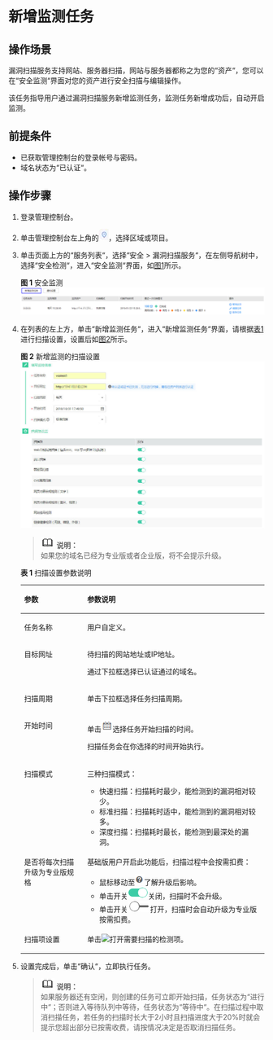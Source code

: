 # 新增监测任务<a name="ZH-CN_TOPIC_0118746213"></a>

## 操作场景<a name="section16327134614463"></a>

漏洞扫描服务支持网站、服务器扫描，网站与服务器都称之为您的“资产“，您可以在“安全监测“界面对您的资产进行安全扫描与编辑操作。

该任务指导用户通过漏洞扫描服务新增监测任务，监测任务新增成功后，自动开启监测。

## 前提条件<a name="section98086323216"></a>

-   已获取管理控制台的登录帐号与密码。
-   域名状态为“已认证“。

## 操作步骤<a name="section92527214249"></a>

1.  登录管理控制台。
2.  单击管理控制台左上角的![](figures/项目.jpg)，选择区域或项目。
3.  单击页面上方的“服务列表“，选择“安全  \>  漏洞扫描服务“，在左侧导航树中，选择“安全检测“，进入“安全监测“界面，如[图1](#fig8716958152919)所示。

    **图 1**  安全监测<a name="fig8716958152919"></a>  
    ![](figures/安全监测.png "安全监测")

4.  在列表的左上方，单击“新增监测任务“，进入“新增监测任务“界面，请根据[表1](#table13105205413919)进行扫描设置，设置后如[图2](#fig5927172481519)所示。

    **图 2**  新增监测的扫描设置<a name="fig5927172481519"></a>  
    ![](figures/新增监测的扫描设置.jpg "新增监测的扫描设置")

    >![](public_sys-resources/icon-note.gif) **说明：**   
    >如果您的域名已经为专业版或者企业版，将不会提示升级。  

    **表 1**  扫描设置参数说明

    <a name="table13105205413919"></a>
    <table><thead align="left"><tr id="row1610517541494"><th class="cellrowborder" valign="top" width="25.840000000000003%" id="mcps1.2.3.1.1"><p id="p7105254094"><a name="p7105254094"></a><a name="p7105254094"></a>参数</p>
    </th>
    <th class="cellrowborder" valign="top" width="74.16%" id="mcps1.2.3.1.2"><p id="p210511545911"><a name="p210511545911"></a><a name="p210511545911"></a>参数说明</p>
    </th>
    </tr>
    </thead>
    <tbody><tr id="row51054541898"><td class="cellrowborder" valign="top" width="25.840000000000003%" headers="mcps1.2.3.1.1 "><p id="p6105155411917"><a name="p6105155411917"></a><a name="p6105155411917"></a>任务名称</p>
    </td>
    <td class="cellrowborder" valign="top" width="74.16%" headers="mcps1.2.3.1.2 "><p id="p51051854094"><a name="p51051854094"></a><a name="p51051854094"></a>用户自定义。</p>
    </td>
    </tr>
    <tr id="row1110517542911"><td class="cellrowborder" valign="top" width="25.840000000000003%" headers="mcps1.2.3.1.1 "><p id="p18105195417914"><a name="p18105195417914"></a><a name="p18105195417914"></a>目标网址</p>
    </td>
    <td class="cellrowborder" valign="top" width="74.16%" headers="mcps1.2.3.1.2 "><p id="p810515549916"><a name="p810515549916"></a><a name="p810515549916"></a>待扫描的网站地址或IP地址。</p>
    <p id="p121051754999"><a name="p121051754999"></a><a name="p121051754999"></a>通过下拉框选择已认证通过的域名。</p>
    </td>
    </tr>
    <tr id="row51055543919"><td class="cellrowborder" valign="top" width="25.840000000000003%" headers="mcps1.2.3.1.1 "><p id="p18105105419914"><a name="p18105105419914"></a><a name="p18105105419914"></a>扫描周期</p>
    </td>
    <td class="cellrowborder" valign="top" width="74.16%" headers="mcps1.2.3.1.2 "><p id="p131051154594"><a name="p131051154594"></a><a name="p131051154594"></a>单击下拉框选择任务扫描周期。</p>
    </td>
    </tr>
    <tr id="row1310515548919"><td class="cellrowborder" valign="top" width="25.840000000000003%" headers="mcps1.2.3.1.1 "><p id="p31051541892"><a name="p31051541892"></a><a name="p31051541892"></a>开始时间</p>
    </td>
    <td class="cellrowborder" valign="top" width="74.16%" headers="mcps1.2.3.1.2 "><p id="p208071144121219"><a name="p208071144121219"></a><a name="p208071144121219"></a>单击<a name="image1180715449125"></a><a name="image1180715449125"></a><span><img id="image1180715449125" src="figures/时间.png"></span>选择任务开始扫描的时间。</p>
    <p id="p310514548920"><a name="p310514548920"></a><a name="p310514548920"></a>扫描任务会在你选择的时间开始执行。</p>
    </td>
    </tr>
    <tr id="row19928103045314"><td class="cellrowborder" valign="top" width="25.840000000000003%" headers="mcps1.2.3.1.1 "><p id="p19281830205312"><a name="p19281830205312"></a><a name="p19281830205312"></a>扫描模式</p>
    </td>
    <td class="cellrowborder" valign="top" width="74.16%" headers="mcps1.2.3.1.2 "><p id="p10153124114537"><a name="p10153124114537"></a><a name="p10153124114537"></a>三种扫描模式：</p>
    <a name="ul723114126541"></a><a name="ul723114126541"></a><ul id="ul723114126541"><li>快速扫描：扫描耗时最少，能检测到的漏洞相对较少。</li><li>标准扫描：扫描耗时适中，能检测到的漏洞相对较多。</li><li>深度扫描：扫描耗时最长，能检测到最深处的漏洞。</li></ul>
    </td>
    </tr>
    <tr id="row101058544913"><td class="cellrowborder" valign="top" width="25.840000000000003%" headers="mcps1.2.3.1.1 "><p id="p11052542910"><a name="p11052542910"></a><a name="p11052542910"></a>是否将每次扫描升级为专业版规格</p>
    </td>
    <td class="cellrowborder" valign="top" width="74.16%" headers="mcps1.2.3.1.2 "><p id="p2105165417914"><a name="p2105165417914"></a><a name="p2105165417914"></a>基础版用户开启此功能后，扫描过程中会按需扣费：</p>
    <a name="ul1310575413919"></a><a name="ul1310575413919"></a><ul id="ul1310575413919"><li>鼠标移动至<a name="image151053543918"></a><a name="image151053543918"></a><span><img id="image151053543918" src="figures/了解详情.png"></span>了解升级后影响。</li><li>单击开关<a name="image999993917401"></a><a name="image999993917401"></a><span><img id="image999993917401" src="figures/打开.png"></span>关闭，扫描时不会升级。</li><li>单击开关<a name="image31053544916"></a><a name="image31053544916"></a><span><img id="image31053544916" src="figures/关闭.png"></span>打开，扫描时会自动升级为专业版按需扣费。</li></ul>
    </td>
    </tr>
    <tr id="row497202419558"><td class="cellrowborder" valign="top" width="25.840000000000003%" headers="mcps1.2.3.1.1 "><p id="p139741524105512"><a name="p139741524105512"></a><a name="p139741524105512"></a>扫描项设置</p>
    </td>
    <td class="cellrowborder" valign="top" width="74.16%" headers="mcps1.2.3.1.2 "><p id="p1197442410553"><a name="p1197442410553"></a><a name="p1197442410553"></a>单击<a name="zh-cn_topic_0115922780_image387849154610"></a><a name="zh-cn_topic_0115922780_image387849154610"></a><span><img id="zh-cn_topic_0115922780_image387849154610" src="figures/Snap16.png"></span>打开需要扫描的检测项。</p>
    </td>
    </tr>
    </tbody>
    </table>

5.  设置完成后，单击“确认“，立即执行任务。

    >![](public_sys-resources/icon-note.gif) **说明：**   
    >如果服务器还有空闲，则创建的任务可立即开始扫描，任务状态为“进行中“；否则进入等待队列中等待，任务状态为“等待中“。在扫描过程中取消扫描任务，若任务的扫描时长大于2小时且扫描进度大于20%时就会提示您超出部分已按需收费，请按情况决定是否取消扫描任务。  


